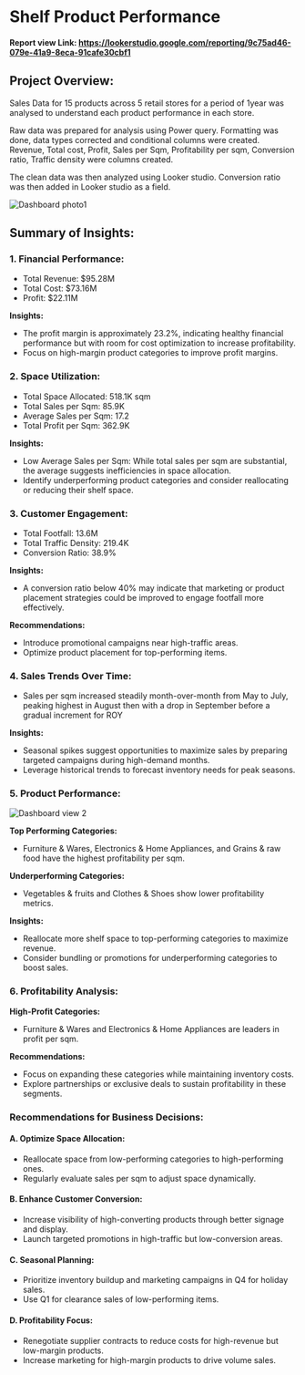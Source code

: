# Shelf Product Performance

#### Report view Link: https://lookerstudio.google.com/reporting/9c75ad46-079e-41a9-8eca-91cafe30cbf1

## Project Overview:

Sales Data for 15 products across 5 retail stores for a period of 1year was analysed to understand each product performance in each store.

Raw data was prepared for analysis using Power query. Formatting was done, data types corrected and conditional columns were created.
Revenue, Total cost, Profit, Sales per Sqm, Profitability per sqm, Conversion ratio, Traffic density were columns created.

The clean data was then analyzed using Looker studio. Conversion ratio was then added in Looker studio as a field.

![Dashboard photo1](https://github.com/user-attachments/assets/ea28bb5e-b9b5-4cbd-94c8-d0bcde5d394f)

## Summary of Insights:


### 1. Financial Performance:
- Total Revenue: $95.28M
- Total Cost: $73.16M
- Profit: $22.11M

**Insights:**
- The profit margin is approximately 23.2%, indicating healthy financial performance but with room for cost optimization to increase profitability.
- Focus on high-margin product categories to improve profit margins.


### 2. Space Utilization:
- Total Space Allocated: 518.1K sqm
- Total Sales per Sqm: 85.9K
- Average Sales per Sqm: 17.2
- Total Profit per Sqm: 362.9K
  
**Insights:**
- Low Average Sales per Sqm: While total sales per sqm are substantial, the average suggests inefficiencies in space allocation.
- Identify underperforming product categories and consider reallocating or reducing their shelf space.


### 3. Customer Engagement:
- Total Footfall: 13.6M
- Total Traffic Density: 219.4K
- Conversion Ratio: 38.9%

**Insights:**
- A conversion ratio below 40% may indicate that marketing or product placement strategies could be improved to engage footfall more effectively.

**Recommendations:**
- Introduce promotional campaigns near high-traffic areas.
- Optimize product placement for top-performing items.


### 4. Sales Trends Over Time:
 - Sales per sqm increased steadily month-over-month from May to July, peaking highest in August then with a drop in September before a gradual increment for ROY
   
**Insights:**
- Seasonal spikes suggest opportunities to maximize sales by preparing targeted campaigns during high-demand months.
- Leverage historical trends to forecast inventory needs for peak seasons.


### 5. Product Performance:

![Dashboard view 2](https://github.com/user-attachments/assets/11517b5a-c068-48a1-bfe2-dc432fb4bac2)

**Top Performing Categories:**

- Furniture & Wares, Electronics & Home Appliances, and Grains & raw food have the highest profitability per sqm.
  
**Underperforming Categories:**
- Vegetables & fruits and Clothes & Shoes show lower profitability metrics.

**Insights:**

- Reallocate more shelf space to top-performing categories to maximize revenue.
- Consider bundling or promotions for underperforming categories to boost sales.


### 6. Profitability Analysis:

**High-Profit Categories:**

- Furniture & Wares and Electronics & Home Appliances are leaders in profit per sqm.
  
**Recommendations:**

- Focus on expanding these categories while maintaining inventory costs.
- Explore partnerships or exclusive deals to sustain profitability in these segments.


### Recommendations for Business Decisions:

#### A.	Optimize Space Allocation:

  - Reallocate space from low-performing categories to high-performing ones.
  - Regularly evaluate sales per sqm to adjust space dynamically.
    
#### B.	Enhance Customer Conversion:

  - Increase visibility of high-converting products through better signage and display.
  - Launch targeted promotions in high-traffic but low-conversion areas.
    
#### C.	Seasonal Planning:

  - Prioritize inventory buildup and marketing campaigns in Q4 for holiday sales.
  - Use Q1 for clearance sales of low-performing items.
    
#### D.	Profitability Focus:

  - Renegotiate supplier contracts to reduce costs for high-revenue but low-margin products.
  - Increase marketing for high-margin products to drive volume sales.





